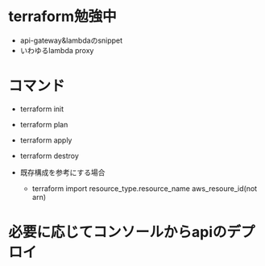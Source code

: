 # terraform勉強中
- api-gateway&lambdaのsnippet
- いわゆるlambda proxy

# コマンド
- terraform init
- terraform plan
- terraform apply
- terraform destroy

- 既存構成を参考にする場合
    - terraform import resource_type.resource_name aws_resoure_id(not arn)

# 必要に応じてコンソールからapiのデプロイ
